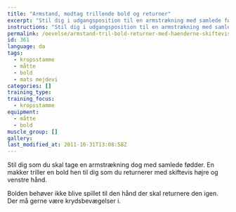 ```yaml
---
title: "Armstand, modtag trillende bold og returner"
excerpt: "Stil dig i udgangsposition til en armstrækning med samlede fødder. Få en makker til at trille en bold til dig. Du fanger den og returnerer den igen. Der kan laves en regel om at det skal være med skiftevis højre og venstre hånd. Den behøver ikke blive trillet til den hånd der skal returnere. Det er fint med krydsbevægelser i kroppen."
instructions: "Stil dig i udgangsposition til en armstrækning med samlede fødder. Få en makker til at trille en bold til dig. Du fanger den og returnerer den igen. Der kan laves en regel om at det skal være med skiftevis højre og venstre hånd. Den behøver ikke blive trillet til den hånd der skal returnere. Det er fint med krydsbevægelser i kroppen."
permalink: /oevelse/armstand-tril-bold-returner-med-haenderne-skiftevis/
id: 361
language: da
tags:
  - kropsstamme
  - måtte
  - bold
  - mats mejdevi
categories: []
training_type: 
training_focus: 
  - kropsstamme
equipment:
  - måtte
  - bold
muscle_group: []
gallery:
last_modified_at: 2011-10-31T13:08:58Z
---
```


Stil dig som du skal tage en armstrækning dog med samlede fødder. En makker triller en bold hen til dig som du returnerer med skiftevis højre og venstre hånd.

Bolden behøver ikke blive spillet til den hånd der skal returnere den igen. Der må gerne være krydsbevægelser i.
